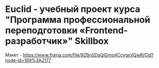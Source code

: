 # Euclid - учебный проект курса "Программа профессиональной переподготовки «Frontend-разработчик»" Skillbox
Макет - https://www.figma.com/file/9ZBnSDaQlGmp4CcvgxVQwR/Cld?node-id=169%3A2177 
